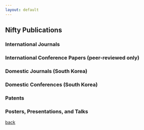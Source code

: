 ```yaml
---
layout: default
---
```


## Nifty Publications

### International Journals

### International Conference Papers (peer-reviewed only)

### Domestic Journals (South Korea)

### Domestic Conferences (South Korea)

### Patents

### Posters, Presentations, and Talks



[back](./)
